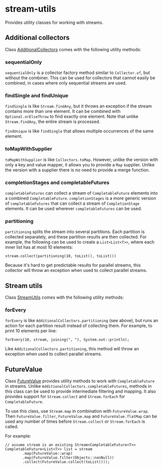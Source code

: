 # stream-utils

Provides utility classes for working with streams.

## Additional collectors

Class [AdditionalCollectors](https://robtimus.github.io/stream-utils/apidocs/com/github/robtimus/stream/AdditionalCollectors.html) comes with the following utility methods:

### sequentialOnly
`sequentialOnly` is a collector factory method similar to `Collector.of`, but without the combiner. This can be used for collectors that cannot easily be combined, in cases where only sequential streams are used.

### findSingle and findUnique
`findSingle` is like `Stream.findAny`, but it throws an exception if the stream contains more than one element. It can be combined with `Optional.orElseThrow` to find exactly one element. Note that unlike `Stream.findAny`, the entire stream is processed.

`findUnique` is like `findSingle` that allows multiple occurrences of the same element.

### toMapWithSupplier
`toMapWithSupplier` is like `Collectors.toMap`. However, unlike the version with only a key and value mapper, it allows you to provide a `Map` supplier. Unlike the version with a supplier there is no need to provide a merge function.

### completionStages and completableFutures
`completableFutures` can collect a stream of `CompletableFuture` elements into a combined `CompletableFuture`.
`completionStages` is a more generic version of `completableFutures` that can collect a stream of `CompletionStage` elements. It can be used wherever `completableFutures` can be used.

### partitioning
`partitioning` splits the stream into several partitions. Each partition is collected separately, and these partition results are then collected. For example, the following can be used to create a `List<List<T>>`, where each inner list has at most 10 elements:

    stream.collect(partitioning(10, toList(), toList())

Because it's hard to get predictable results for parallel streams, this collector will throw an exception when used to collect parallel streams.

## Stream utils

Class [StreamUtils](https://robtimus.github.io/stream-utils/apidocs/com/github/robtimus/stream/StreamUtils.html) comes with the following utility methods:

### forEvery

`forEvery` is like `AdditionalCollectors.partitioning` (see above), but runs an action for each partition result instead of collecting them. For example, to print 10 elements per line:

    forEvery(10, stream, joining(", "), System.out::println);

Like `AdditionalCollectors.partitioning`, this method will throw an exception when used to collect parallel streams.

## FutureValue

Class [FutureValue](https://robtimus.github.io/stream-utils/apidocs/com/github/robtimus/stream/FutureValue.html) provides utility methods to work with `CompletableFuture` in streams. Unlike `AdditionalCollectors.completableFutures`, methods in this class can be used to provide intermediate filtering and mapping. It also provides support for `Stream.collect` and `Stream.forEach` for `CompletableFuture`.

To use this class, use `Stream.map` in combination with `FutureValue.wrap`. Then `FutureValue.filter`, `FutureValue.map` and `FutureValue.flatMap` can be used any number of times before `Stream.collect` or `Stream.forEach` is called.

For example:

    // assume stream is an existing Stream<CompletableFuture<T>>
    CompletableFuture<List<T>> list = stream
            .map(FutureValue::wrap)
            .map(FutureValue.filter(Objects::nonNull))
            .collect(FutureValue.collect(toList()));
